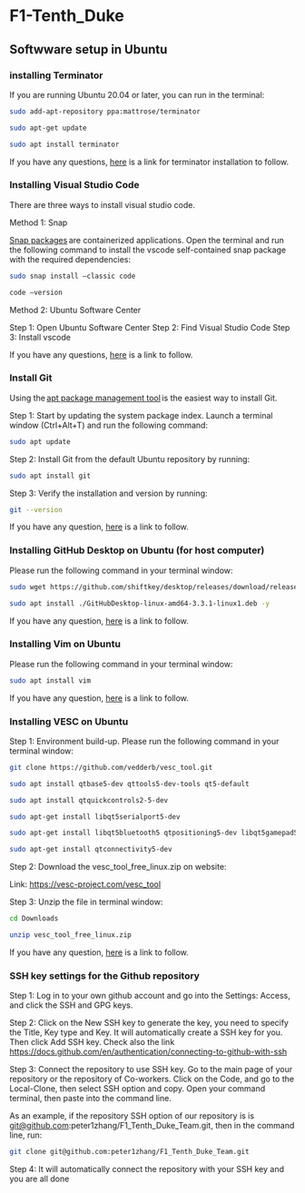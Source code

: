 # F1-Tenth_Duke
## Softwware setup in Ubuntu
### installing Terminator
If you are running Ubuntu 20.04 or later, you can run in the terminal:

```bash
sudo add-apt-repository ppa:mattrose/terminator 

sudo apt-get update 

sudo apt install terminator 
```

If you have any questions, [here](https://github.com/gnome-terminator/terminator/blob/master/INSTALL.md) is a link for terminator installation to follow.

### Installing Visual Studio Code
There are three ways to install visual studio code.

Method 1: Snap

[Snap packages](https://phoenixnap.com/kb/snap-packages) are containerized applications. Open the terminal and run the following command to install the vscode self-contained snap package with the required dependencies:

```bash
sudo snap install –classic code 

code –version
```

Method 2: Ubuntu Software Center

Step 1: Open Ubuntu Software Center
Step 2: Find Visual Studio Code
Step 3: Install vscode

If you have any questions, [here](https://phoenixnap.com/kb/install-vscode-ubuntu) is a link to follow.

### Install Git

Using the [apt package management tool](https://phoenixnap.com/kb/apt-linux) is the easiest way to install Git. 

Step 1: Start by updating the system package index. Launch a terminal window (Ctrl+Alt+T) and run the following command:

```bash
sudo apt update
```

Step 2: Install Git from the default Ubuntu repository by running: 

```bash
sudo apt install git
```
Step 3: Verify the installation and version by running: 

```bash
git --version
```

If you have any question, [here]() is a link to follow.

### Installing GitHub Desktop on Ubuntu (for host computer)

Please run the following command in your terminal window: 

```bash
sudo wget https://github.com/shiftkey/desktop/releases/download/release-3.3.1-linux1/GitHubDesktop-linux-amd64-3.3.1-linux1.deb 

sudo apt install ./GitHubDesktop-linux-amd64-3.3.1-linux1.deb -y 
```

If you have any question, [here](https://gist.github.com/berkorbay/6feda478a00b0432d13f1fc0a50467f1) is a link to follow. 

### Installing Vim on Ubuntu

Please run the following command in your terminal window: 

```bash
sudo apt install vim
```

If you have any question, [here](https://linuxhandbook.com/install-vim-ubuntu/) is a link to follow. 

### Installing VESC on Ubuntu

Step 1: Environment build-up. Please run the following command in your terminal window:

```bash
git clone https://github.com/vedderb/vesc_tool.git

sudo apt install qtbase5-dev qttools5-dev-tools qt5-default

sudo apt install qtquickcontrols2-5-dev

sudo apt-get install libqt5serialport5-dev

sudo apt-get install libqt5bluetooth5 qtpositioning5-dev libqt5gamepad5-dev

sudo apt-get install qtconnectivity5-dev
```

Step 2: Download the vesc_tool_free_linux.zip on website:

Link: https://vesc-project.com/vesc_tool

Step 3: Unzip the file in terminal window:

```bash
cd Downloads

unzip vesc_tool_free_linux.zip
```

If you have any question, [here](https://gist.github.com/takurx/941c80fce4619f65120b936dd719d0d7) is a link to follow.

### SSH key settings for the Github repository

Step 1: Log in to your own github account and go into the Settings: Access, and click the SSH and GPG keys.

Step 2: Click on the New SSH key to generate the key, you need to specify the Title, Key type and Key. It will automatically create a SSH key for you. Then click Add SSH key. Check also the link  https://docs.github.com/en/authentication/connecting-to-github-with-ssh

Step 3: Connect the repository to use SSH key. Go to the main page of your repository or the repository of Co-workers. Click on the Code, and go to the Local-Clone, then select SSH option and copy. Open your command terminal, then paste into the command line.

As an example, if the repository SSH option of our repository is is git@github.com:peter1zhang/F1_Tenth_Duke_Team.git, then in the command line, run:

```bash
git clone git@github.com:peter1zhang/F1_Tenth_Duke_Team.git
```

Step 4: It will automatically connect the repository with your SSH key and you are all done